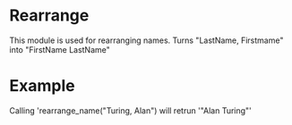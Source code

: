 Rearrange
=========

This module is used for rearranging names.
Turns "LastName, Firstmame" into "FirstName LastName"

# Example

Calling 'rearrange_name("Turing, Alan") will retrun '"Alan Turing"'

